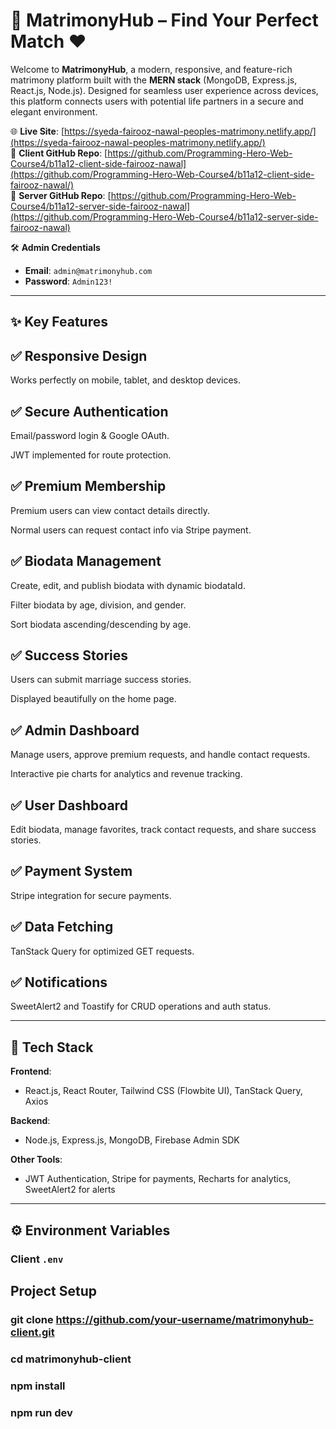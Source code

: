 # 💍 MatrimonyHub – Find Your Perfect Match ❤️

Welcome to **MatrimonyHub**, a modern, responsive, and feature-rich matrimony platform built with the **MERN stack** (MongoDB, Express.js, React.js, Node.js). Designed for seamless user experience across devices, this platform connects users with potential life partners in a secure and elegant environment.

🌐 **Live Site**: [https://syeda-fairooz-nawal-peoples-matrimony.netlify.app/](https://syeda-fairooz-nawal-peoples-matrimony.netlify.app/)  
📂 **Client GitHub Repo**: [https://github.com/Programming-Hero-Web-Course4/b11a12-client-side-fairooz-nawal](https://github.com/Programming-Hero-Web-Course4/b11a12-client-side-fairooz-nawal/)  
📂 **Server GitHub Repo**: [https://github.com/Programming-Hero-Web-Course4/b11a12-server-side-fairooz-nawal](https://github.com/Programming-Hero-Web-Course4/b11a12-server-side-fairooz-nawal)  

🛠️ **Admin Credentials**  
- **Email**: `admin@matrimonyhub.com`  
- **Password**: `Admin123!`  

---

## ✨ Key Features

## ✅ Responsive Design

Works perfectly on mobile, tablet, and desktop devices.

## ✅ Secure Authentication

Email/password login & Google OAuth.

JWT implemented for route protection.

## ✅ Premium Membership

Premium users can view contact details directly.

Normal users can request contact info via Stripe payment.

## ✅ Biodata Management

Create, edit, and publish biodata with dynamic biodataId.

Filter biodata by age, division, and gender.

Sort biodata ascending/descending by age.

## ✅ Success Stories

Users can submit marriage success stories.

Displayed beautifully on the home page.

## ✅ Admin Dashboard

Manage users, approve premium requests, and handle contact requests.

Interactive pie charts for analytics and revenue tracking.

## ✅ User Dashboard

Edit biodata, manage favorites, track contact requests, and share success stories.

## ✅ Payment System

Stripe integration for secure payments.

## ✅ Data Fetching

TanStack Query for optimized GET requests.

## ✅ Notifications

SweetAlert2 and Toastify for CRUD operations and auth status.


---



## 🚀 Tech Stack

**Frontend**:  
- React.js, React Router, Tailwind CSS (Flowbite UI), TanStack Query, Axios  

**Backend**:  
- Node.js, Express.js, MongoDB, Firebase Admin SDK  

**Other Tools**:  
- JWT Authentication, Stripe for payments, Recharts for analytics, SweetAlert2 for alerts  

---

## ⚙️ Environment Variables

### Client `.env`

## Project Setup
### git clone https://github.com/your-username/matrimonyhub-client.git
### cd matrimonyhub-client
### npm install
### npm run dev
